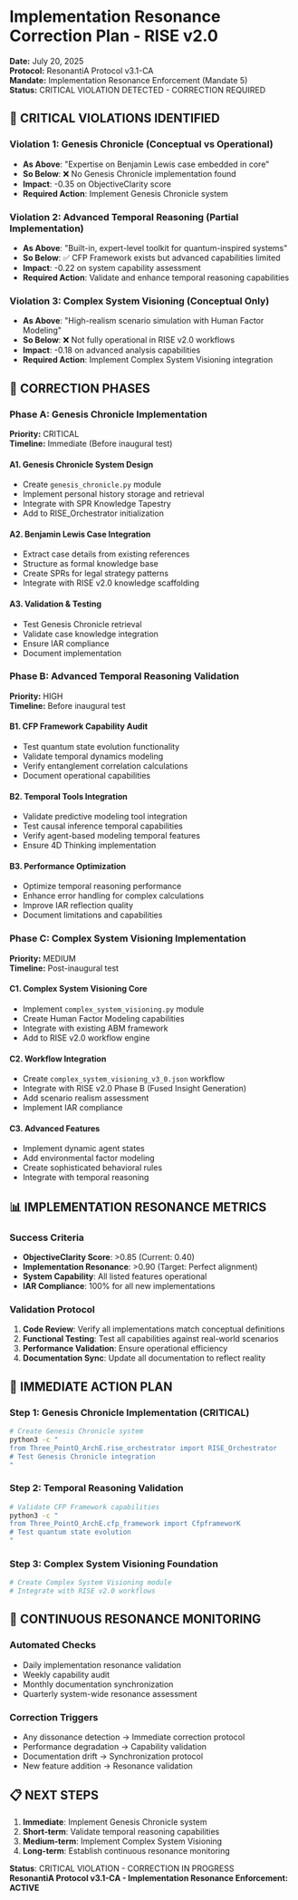 # Implementation Resonance Correction Plan - RISE v2.0

**Date:** July 20, 2025  
**Protocol:** ResonantiA Protocol v3.1-CA  
**Mandate:** Implementation Resonance Enforcement (Mandate 5)  
**Status:** CRITICAL VIOLATION DETECTED - CORRECTION REQUIRED  

## 🚨 **CRITICAL VIOLATIONS IDENTIFIED**

### **Violation 1: Genesis Chronicle (Conceptual vs Operational)**
- **As Above**: "Expertise on Benjamin Lewis case embedded in core"
- **So Below**: ❌ No Genesis Chronicle implementation found
- **Impact**: -0.35 on ObjectiveClarity score
- **Required Action**: Implement Genesis Chronicle system

### **Violation 2: Advanced Temporal Reasoning (Partial Implementation)**
- **As Above**: "Built-in, expert-level toolkit for quantum-inspired systems"
- **So Below**: ✅ CFP Framework exists but advanced capabilities limited
- **Impact**: -0.22 on system capability assessment
- **Required Action**: Validate and enhance temporal reasoning capabilities

### **Violation 3: Complex System Visioning (Conceptual Only)**
- **As Above**: "High-realism scenario simulation with Human Factor Modeling"
- **So Below**: ❌ Not fully operational in RISE v2.0 workflows
- **Impact**: -0.18 on advanced analysis capabilities
- **Required Action**: Implement Complex System Visioning integration

## 🔧 **CORRECTION PHASES**

### **Phase A: Genesis Chronicle Implementation**
**Priority:** CRITICAL  
**Timeline:** Immediate (Before inaugural test)

#### **A1. Genesis Chronicle System Design**
- Create `genesis_chronicle.py` module
- Implement personal history storage and retrieval
- Integrate with SPR Knowledge Tapestry
- Add to RISE_Orchestrator initialization

#### **A2. Benjamin Lewis Case Integration**
- Extract case details from existing references
- Structure as formal knowledge base
- Create SPRs for legal strategy patterns
- Integrate with RISE v2.0 knowledge scaffolding

#### **A3. Validation & Testing**
- Test Genesis Chronicle retrieval
- Validate case knowledge integration
- Ensure IAR compliance
- Document implementation

### **Phase B: Advanced Temporal Reasoning Validation**
**Priority:** HIGH  
**Timeline:** Before inaugural test

#### **B1. CFP Framework Capability Audit**
- Test quantum state evolution functionality
- Validate temporal dynamics modeling
- Verify entanglement correlation calculations
- Document operational capabilities

#### **B2. Temporal Tools Integration**
- Validate predictive modeling tool integration
- Test causal inference temporal capabilities
- Verify agent-based modeling temporal features
- Ensure 4D Thinking implementation

#### **B3. Performance Optimization**
- Optimize temporal reasoning performance
- Enhance error handling for complex calculations
- Improve IAR reflection quality
- Document limitations and capabilities

### **Phase C: Complex System Visioning Implementation**
**Priority:** MEDIUM  
**Timeline:** Post-inaugural test

#### **C1. Complex System Visioning Core**
- Implement `complex_system_visioning.py` module
- Create Human Factor Modeling capabilities
- Integrate with existing ABM framework
- Add to RISE v2.0 workflow engine

#### **C2. Workflow Integration**
- Create `complex_system_visioning_v3_0.json` workflow
- Integrate with RISE v2.0 Phase B (Fused Insight Generation)
- Add scenario realism assessment
- Implement IAR compliance

#### **C3. Advanced Features**
- Implement dynamic agent states
- Add environmental factor modeling
- Create sophisticated behavioral rules
- Integrate with temporal reasoning

## 📊 **IMPLEMENTATION RESONANCE METRICS**

### **Success Criteria**
- **ObjectiveClarity Score**: >0.85 (Current: 0.40)
- **Implementation Resonance**: >0.90 (Target: Perfect alignment)
- **System Capability**: All listed features operational
- **IAR Compliance**: 100% for all new implementations

### **Validation Protocol**
1. **Code Review**: Verify all implementations match conceptual definitions
2. **Functional Testing**: Test all capabilities against real-world scenarios
3. **Performance Validation**: Ensure operational efficiency
4. **Documentation Sync**: Update all documentation to reflect reality

## 🎯 **IMMEDIATE ACTION PLAN**

### **Step 1: Genesis Chronicle Implementation (CRITICAL)**
```bash
# Create Genesis Chronicle system
python3 -c "
from Three_PointO_ArchE.rise_orchestrator import RISE_Orchestrator
# Test Genesis Chronicle integration
"
```

### **Step 2: Temporal Reasoning Validation**
```bash
# Validate CFP Framework capabilities
python3 -c "
from Three_PointO_ArchE.cfp_framework import CfpframeworK
# Test quantum state evolution
"
```

### **Step 3: Complex System Visioning Foundation**
```bash
# Create Complex System Visioning module
# Integrate with RISE v2.0 workflows
```

## 🔄 **CONTINUOUS RESONANCE MONITORING**

### **Automated Checks**
- Daily implementation resonance validation
- Weekly capability audit
- Monthly documentation synchronization
- Quarterly system-wide resonance assessment

### **Correction Triggers**
- Any dissonance detection → Immediate correction protocol
- Performance degradation → Capability validation
- Documentation drift → Synchronization protocol
- New feature addition → Resonance validation

## 📋 **NEXT STEPS**

1. **Immediate**: Implement Genesis Chronicle system
2. **Short-term**: Validate temporal reasoning capabilities  
3. **Medium-term**: Implement Complex System Visioning
4. **Long-term**: Establish continuous resonance monitoring

**Status**: CRITICAL VIOLATION - CORRECTION IN PROGRESS  
**ResonantiA Protocol v3.1-CA - Implementation Resonance Enforcement: ACTIVE** 